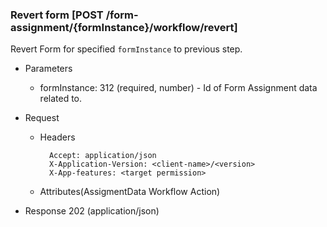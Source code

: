 ### Revert form [POST /form-assignment/{formInstance}/workflow/revert]

Revert Form for specified `formInstance` to previous step.

+ Parameters
    + formInstance: 312 (required, number) - Id of Form Assignment data related to.

+ Request
    + Headers
    
            Accept: application/json
            X-Application-Version: <client-name>/<version>
            X-App-features: <target permission>
          
    + Attributes(AssigmentData Workflow Action)

+ Response 202 (application/json)

<!-- include(../error_responses.md) -->
